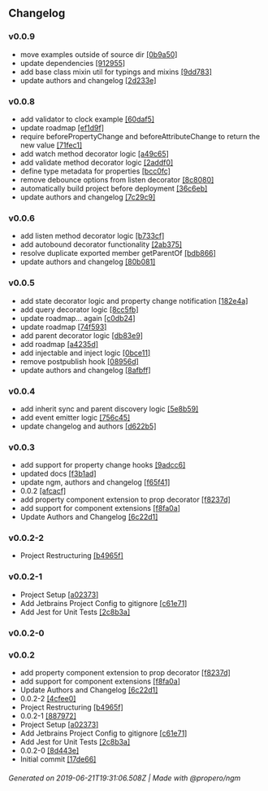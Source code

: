 ## Changelog

### v0.0.9
- move examples outside of source dir [[0b9a50]](commits/09c1d2b402b6a2d65dabb3024db18b5ef10b9a50)
- update dependencies [[912955]](commits/420c189205a9aa33130c7701548b683220912955)
- add base class mixin util for typings and mixins [[9dd783]](commits/2a070381f56564e6b6ab71d9fce55586599dd783)
- update authors and changelog [[2d233e]](commits/02f2f53e3b3b6398777c747ab4bef222ba2d233e)

### v0.0.8
- add validator to clock example [[60daf5]](commits/c4b0d5f55291b798340c3e87f1127838a160daf5)
- update roadmap [[ef1d9f]](commits/1ac6cd00efedd20d9e3431336949da4a19ef1d9f)
- require beforePropertyChange and beforeAttributeChange to return the new value [[71fec1]](commits/06bb14779fa91b5b0948b3ee8795f6236371fec1)
- add watch method decorator logic [[a49c65]](commits/659fb5c255d0f7a900fe6469b18ff9423ba49c65)
- add validate method decorator logic [[2addf0]](commits/ebf629ddad7f012a8fe335959f5c992c042addf0)
- define type metadata for properties [[bcc0fc]](commits/7066f4c1c5e2130dc748a66a2699568794bcc0fc)
- remove debounce options from listen decorator [[8c8080]](commits/08301d4d826009c4cb87e9f5c5e88f9c1b8c8080)
- automatically build project before deployment [[36c6eb]](commits/fa0292b79ca75f59a8ee0086159013e93b36c6eb)
- update authors and changelog [[7c29c9]](commits/049b84558a809710d8d37ee38da290e18b7c29c9)

### v0.0.6
- add listen method decorator logic [[b733cf]](commits/7a36807d2397b507f7369fd4ee20090fc3b733cf)
- add autobound decorator functionality [[2ab375]](commits/c2418c6bc9dcfc38ec4a4a2ce77b77b9dd2ab375)
- resolve duplicate exported member getParentOf [[bdb866]](commits/b589a1278ced15c658e71d0e9906b4bc0cbdb866)
- update authors and changelog [[80b081]](commits/bedb35283ff89d56d8546708d87734b8ac80b081)

### v0.0.5
- add state decorator logic and property change notification [[182e4a]](commits/7eafd22f19b74e0f57f563f2b76ae8494b182e4a)
- add query decorator logic [[8cc5fb]](commits/e2cc8e34439a94c761872313e5655cccbe8cc5fb)
- update roadmap... again [[c0db24]](commits/fab3ca2b3384c8536afc51edfbeb97065ec0db24)
- update roadmap [[74f593]](commits/d7437649d8e6d42fba47ae7020b19165b074f593)
- add parent decorator logic [[db83e9]](commits/3bbfcbb181654032ef68efbba20c45125edb83e9)
- add roadmap [[a4235d]](commits/c1a51a4ef11c9cecd19a2fc94e356465fca4235d)
- add injectable and inject logic [[0bce11]](commits/d656b60efd318c59d1f2686127a6d177ce0bce11)
- remove postpublish hook [[08956d]](commits/e0883882c0f93109b7225e9504675c7c7208956d)
- update authors and changelog [[8afbff]](commits/dc9440f304cb16a332cfaee6e891b39b128afbff)

### v0.0.4
- add inherit sync and parent discovery logic [[5e8b59]](commits/f54bb88e46db057b60c0137bc8b84245e45e8b59)
- add event emitter logic [[756c45]](commits/d91b7be5908c9bf7e56614cadc7b1b312b756c45)
- update changelog and authors [[d622b5]](commits/2221f52abf867cfb0af49f08387f1e11abd622b5)

### v0.0.3
- add support for property change hooks [[9adcc6]](commits/273315603ef774f5b0f6365b05eb82afb79adcc6)
- updated docs [[f3b1ad]](commits/59ac6cec1d643030599f538f4d7e9b0a8ef3b1ad)
- update ngm, authors and changelog [[f65f41]](commits/ed7235f0527c3241b088c7fec0d3e31df5f65f41)
- 0.0.2 [[afcacf]](commits/0c6cee141266a902bf7f0d3b3b51538ad0afcacf)
- add property component extension to prop decorator [[f8237d]](commits/37ed0e211dd518e78f82d906d83d712e23f8237d)
- add support for component extensions [[f8fa0a]](commits/feb74ed3c0ec7421463780cf88a4ffd6eef8fa0a)
- Update Authors and Changelog [[6c22d1]](commits/b120c4621de204a1d9c108446dca5ed32f6c22d1)

### v0.0.2-2
- Project Restructuring [[b4965f]](commits/719c3d9a679ec2feba21cde2244a2c1230b4965f)

### v0.0.2-1
- Project Setup [[a02373]](commits/56df3c500cdd9cdef88bd3a03f0a7b50f8a02373)
- Add Jetbrains Project Config to gitignore [[c61e71]](commits/4c8bf4f8022867ea97b42760493a8c46f5c61e71)
- Add Jest for Unit Tests [[2c8b3a]](commits/f37b0eab396001b1985cd5e028847500302c8b3a)

### v0.0.2-0


### v0.0.2
- add property component extension to prop decorator [[f8237d]](commits/37ed0e211dd518e78f82d906d83d712e23f8237d)
- add support for component extensions [[f8fa0a]](commits/feb74ed3c0ec7421463780cf88a4ffd6eef8fa0a)
- Update Authors and Changelog [[6c22d1]](commits/b120c4621de204a1d9c108446dca5ed32f6c22d1)
- 0.0.2-2 [[4cfee0]](commits/03d06cf6a34372e2f174ed713e13146e3e4cfee0)
- Project Restructuring [[b4965f]](commits/719c3d9a679ec2feba21cde2244a2c1230b4965f)
- 0.0.2-1 [[887972]](commits/f33ea8e1bb1209a1cf7f1fb6200c7279f2887972)
- Project Setup [[a02373]](commits/56df3c500cdd9cdef88bd3a03f0a7b50f8a02373)
- Add Jetbrains Project Config to gitignore [[c61e71]](commits/4c8bf4f8022867ea97b42760493a8c46f5c61e71)
- Add Jest for Unit Tests [[2c8b3a]](commits/f37b0eab396001b1985cd5e028847500302c8b3a)
- 0.0.2-0 [[8d443e]](commits/8016cc2be930acf7af4cfb4cd4d650e01d8d443e)
- Initial commit [[17de66]](commits/44324b3366ad6b6e72e808e14f830c355217de66)

###### Generated on 2019-06-21T19:31:06.508Z | Made with @propero/ngm